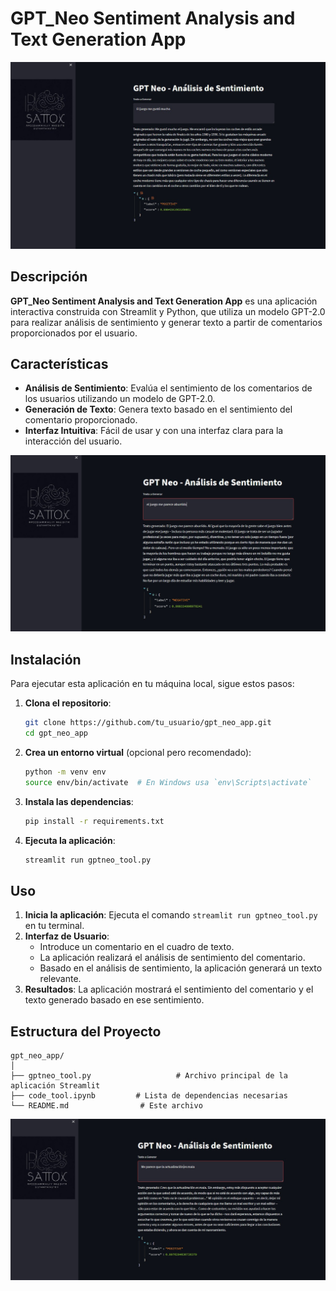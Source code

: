 # GPT_Neo Sentiment Analysis and Text Generation App
![Imagen inicio](/images/positivo.jpeg)

## Descripción

**GPT_Neo Sentiment Analysis and Text Generation App** es una aplicación interactiva construida con Streamlit y Python, que utiliza un modelo GPT-2.0 para realizar análisis de sentimiento y generar texto a partir de comentarios proporcionados por el usuario.

## Características

- **Análisis de Sentimiento**: Evalúa el sentimiento de los comentarios de los usuarios utilizando un modelo de GPT-2.0.
- **Generación de Texto**: Genera texto basado en el sentimiento del comentario proporcionado.
- **Interfaz Intuitiva**: Fácil de usar y con una interfaz clara para la interacción del usuario.

![Imagen inicio](/images/negativo_negativo.jpeg)


## Instalación

Para ejecutar esta aplicación en tu máquina local, sigue estos pasos:

1. **Clona el repositorio**:
   ```sh
   git clone https://github.com/tu_usuario/gpt_neo_app.git
   cd gpt_neo_app
   ```

2. **Crea un entorno virtual** (opcional pero recomendado):
   ```sh
   python -m venv env
   source env/bin/activate  # En Windows usa `env\Scripts\activate`
   ```

3. **Instala las dependencias**:
   ```sh
   pip install -r requirements.txt
   ```

4. **Ejecuta la aplicación**:
   ```sh
   streamlit run gptneo_tool.py
   ```

## Uso

1. **Inicia la aplicación**: Ejecuta el comando `streamlit run gptneo_tool.py` en tu terminal.
2. **Interfaz de Usuario**:
    - Introduce un comentario en el cuadro de texto.
    - La aplicación realizará el análisis de sentimiento del comentario.
    - Basado en el análisis de sentimiento, la aplicación generará un texto relevante.
3. **Resultados**: La aplicación mostrará el sentimiento del comentario y el texto generado basado en ese sentimiento.

## Estructura del Proyecto

```
gpt_neo_app/
│
├── gptneo_tool.py                   # Archivo principal de la aplicación Streamlit
├── code_tool.ipynb         # Lista de dependencias necesarias
└── README.md                # Este archivo
```

![Imagen inicio](/images/negativo.jpeg)
